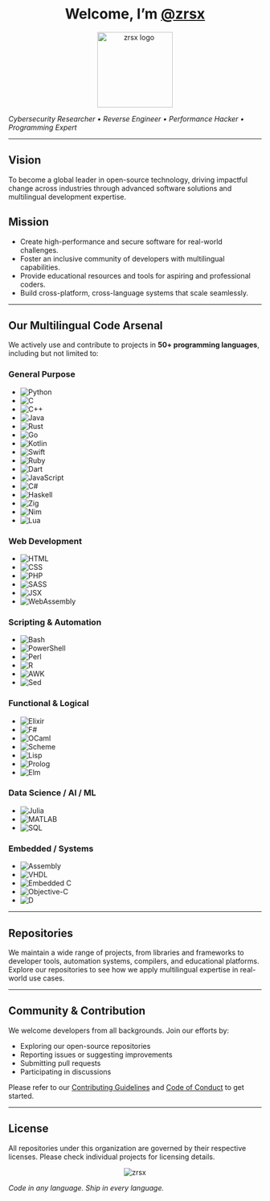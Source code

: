 <h1 align="center">Welcome, I’m <a href="https://github.com/zrsx" target="_blank">@zrsx</a></h1>

<p align="center">
  <img src="https://avatars.githubusercontent.com/u/209009492" width="150" alt="zrsx logo">
</p>
  <i>Cybersecurity Researcher • Reverse Engineer • Performance Hacker • Programming Expert</i>
</p>

---


## Vision

To become a global leader in open-source technology, driving impactful change across industries through advanced software solutions and multilingual development expertise.

## Mission

- Create high-performance and secure software for real-world challenges.
- Foster an inclusive community of developers with multilingual capabilities.
- Provide educational resources and tools for aspiring and professional coders.
- Build cross-platform, cross-language systems that scale seamlessly.

---

## Our Multilingual Code Arsenal

We actively use and contribute to projects in **50+ programming languages**, including but not limited to:

### General Purpose
- ![Python](https://img.shields.io/badge/Python-3776AB?logo=python&logoColor=white)
- ![C](https://img.shields.io/badge/C-00599C?logo=c&logoColor=white)
- ![C++](https://img.shields.io/badge/C%2B%2B-00599C?logo=cplusplus&logoColor=white)
- ![Java](https://img.shields.io/badge/Java-007396?logo=java&logoColor=white)
- ![Rust](https://img.shields.io/badge/Rust-000000?logo=rust&logoColor=white)
- ![Go](https://img.shields.io/badge/Go-00ADD8?logo=go&logoColor=white)
- ![Kotlin](https://img.shields.io/badge/Kotlin-7F52FF?logo=kotlin&logoColor=white)
- ![Swift](https://img.shields.io/badge/Swift-F05138?logo=swift&logoColor=white)
- ![Ruby](https://img.shields.io/badge/Ruby-CC342D?logo=ruby&logoColor=white)
- ![Dart](https://img.shields.io/badge/Dart-0175C2?logo=dart&logoColor=white)
- ![JavaScript](https://img.shields.io/badge/JavaScript-F7DF1E?logo=javascript&logoColor=black)
- ![C#](https://img.shields.io/badge/C%23-239120?logo=csharp&logoColor=white)
- ![Haskell](https://img.shields.io/badge/Haskell-5e5086?logo=haskell&logoColor=white)
- ![Zig](https://img.shields.io/badge/Zig-000000?logo=zig&logoColor=white)
- ![Nim](https://img.shields.io/badge/Nim-37775B?logo=nim&logoColor=white)
- ![Lua](https://img.shields.io/badge/Lua-2C2D72?logo=lua&logoColor=white)

### Web Development
- ![HTML](https://img.shields.io/badge/HTML-E34F26?logo=html5&logoColor=white)
- ![CSS](https://img.shields.io/badge/CSS-1572B6?logo=css3&logoColor=white)
- ![PHP](https://img.shields.io/badge/PHP-777BB4?logo=php&logoColor=white)
- ![SASS](https://img.shields.io/badge/SASS-CC6699?logo=sass&logoColor=white)
- ![JSX](https://img.shields.io/badge/JSX-61DAFB?logo=react&logoColor=black)
- ![WebAssembly](https://img.shields.io/badge/WebAssembly-654FF0?logo=webassembly&logoColor=white)

### Scripting & Automation
- ![Bash](https://img.shields.io/badge/Bash-4EAA25?logo=gnubash&logoColor=white)
- ![PowerShell](https://img.shields.io/badge/PowerShell-2C2F3E?logo=powershell&logoColor=white)
- ![Perl](https://img.shields.io/badge/Perl-39457E?logo=perl&logoColor=white)
- ![R](https://img.shields.io/badge/R-276DC3?logo=r&logoColor=white)
- ![AWK](https://img.shields.io/badge/AWK-00500F?logo=awk&logoColor=white)
- ![Sed](https://img.shields.io/badge/Sed-4E9A06?logo=sed&logoColor=white)

### Functional & Logical
- ![Elixir](https://img.shields.io/badge/Elixir-6E4A7E?logo=elixir&logoColor=white)
- ![F#](https://img.shields.io/badge/F%23-512BD4?logo=fsharp&logoColor=white)
- ![OCaml](https://img.shields.io/badge/OCaml-3A5A40?logo=ocaml&logoColor=white)
- ![Scheme](https://img.shields.io/badge/Scheme-1E4A68?logo=scheme&logoColor=white)
- ![Lisp](https://img.shields.io/badge/Lisp-3FB68C?logo=lisp&logoColor=white)
- ![Prolog](https://img.shields.io/badge/Prolog-68217A?logo=prolog&logoColor=white)
- ![Elm](https://img.shields.io/badge/Elm-60B5CC?logo=elm&logoColor=white)

### Data Science / AI / ML
- ![Julia](https://img.shields.io/badge/Julia-9558B2?logo=julia&logoColor=white)
- ![MATLAB](https://img.shields.io/badge/MATLAB-0076A8?logo=matlab&logoColor=white)
- ![SQL](https://img.shields.io/badge/SQL-003B57?logo=mysql&logoColor=white)

### Embedded / Systems
- ![Assembly](https://img.shields.io/badge/Assembly-00A6A6?logo=assembly&logoColor=white)
- ![VHDL](https://img.shields.io/badge/VHDL-8A5B4F?logo=vhdl&logoColor=white)
- ![Embedded C](https://img.shields.io/badge/Embedded_C-805B2E?logo=c&logoColor=white)
- ![Objective-C](https://img.shields.io/badge/Objective_C-333333?logo=objc&logoColor=white)
- ![D](https://img.shields.io/badge/D-6E1E27?logo=d&logoColor=white)

---

## Repositories

We maintain a wide range of projects, from libraries and frameworks to developer tools, automation systems, compilers, and educational platforms. Explore our repositories to see how we apply multilingual expertise in real-world use cases.

---

## Community & Contribution

We welcome developers from all backgrounds. Join our efforts by:

- Exploring our open-source repositories  
- Reporting issues or suggesting improvements  
- Submitting pull requests  
- Participating in discussions  

Please refer to our [Contributing Guidelines](CONTRIBUTING.md) and [Code of Conduct](CODE_OF_CONDUCT.md) to get started.

---

## License

All repositories under this organization are governed by their respective licenses. Please check individual projects for licensing details.

<p align="center">
  <img src="https://komarev.com/ghpvc/?username=zrsx&label=Profile%20views&color=blue&style=flat" alt="zrsx" />
</p>

*Code in any language. Ship in every language.*
